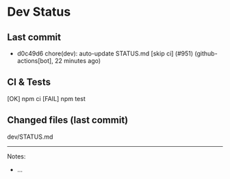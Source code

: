 # Dev Status

## Last commit
- d0c49d6 chore(dev): auto-update STATUS.md [skip ci] (#951) (github-actions[bot], 22 minutes ago)
## CI & Tests
[OK] npm ci
[FAIL] npm test

## Changed files (last commit)
dev/STATUS.md

---
Notes:
- ...
